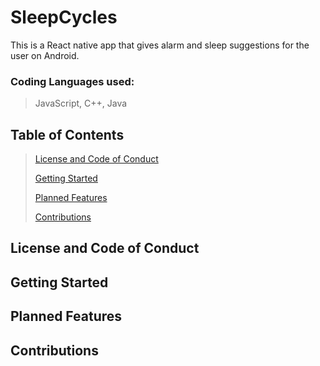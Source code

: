# SleepCycles
This is a React native app that gives alarm and sleep suggestions for the user on Android.

### Coding Languages used:
> JavaScript, C++, Java

## Table of Contents
> [License and Code of Conduct](#License_and_Code_of_Conduct)
> 
> [Getting Started](#Getting_Started)
> 
> [Planned Features](#Planned_Features)
> 
> [Contributions](#Contributions)

## License and Code of Conduct

## Getting Started

## Planned Features

## Contributions

